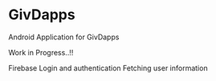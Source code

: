 # GivDapps
Android Application for GivDapps

Work in Progress..!!

Firebase Login and authentication
Fetching user information
